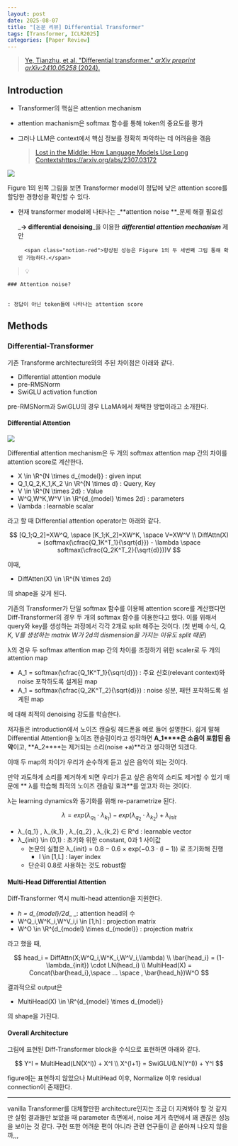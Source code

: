 ```yaml
---
layout: post
date: 2025-08-07
title: "[논문 리뷰] Differential Transformer"
tags: [Transformer, ICLR2025]
categories: [Paper Review]
---
```


> [Ye, Tianzhu, et al. "Differential transformer." ](https://arxiv.org/abs/2410.05258)[_arXiv preprint arXiv:2410.05258_](https://arxiv.org/abs/2410.05258)[ (2024).](https://arxiv.org/abs/2410.05258)



## Introduction

- Transformer의 핵심은 attention mechanism
- attention machanism은 softmax 함수를 통해 token의 중요도를 평가
- 그러나 LLM은 context에서 핵심 정보를 정확히 파악하는 데 어려움을 겪음

	> [Lost in the Middle: How Language Models Use Long Contextshttps://arxiv.org/abs/2307.03172](https://arxiv.org/abs/2307.03172)


![](https://prod-files-secure.s3.us-west-2.amazonaws.com/542b861c-36a8-4051-84e5-8804b6728dba/9083ea56-691a-4752-ae26-47f403431ac8/image.png?X-Amz-Algorithm=AWS4-HMAC-SHA256&X-Amz-Content-Sha256=UNSIGNED-PAYLOAD&X-Amz-Credential=ASIAZI2LB4665R4BPV6R%2F20251003%2Fus-west-2%2Fs3%2Faws4_request&X-Amz-Date=20251003T140118Z&X-Amz-Expires=3600&X-Amz-Security-Token=IQoJb3JpZ2luX2VjEK3%2F%2F%2F%2F%2F%2F%2F%2F%2F%2FwEaCXVzLXdlc3QtMiJHMEUCIF5Quxx8sfWLeus%2BXQWJa1TWGm8LXc0RxKg0adcJoYmPAiEA%2BXgMtDrAeN1Zl%2BNGagxr7xesMYfIFTkSvSlZlGJnI0Qq%2FwMIRhAAGgw2Mzc0MjMxODM4MDUiDCjp0chj7j7c90utEircA%2BH2AOACJ02j5NanehvNYht3BC4nXJxobgyCeIHTJAqRUYblEpBze582eYp%2BEmxKzbT%2Bid%2FxCMmrxv0FAZnIwnToMsEO%2Fd5UINnrwYGILL75RrLe3KEhAUlTSpXrDnImgHUNcmOysxJVI6L4%2B6JViuPPva8Db1y2TmpJlBzhl2kNsaQoZxbnGSwAAF7zAtWxP%2BnI5sTzfPR9yQO6d8NGgspr0QethJQI4TRwU%2BAUSyNWVSo%2BcbXyMEkUpxlOOOInMiqXeWRZDQxMgugxJnkFk6hFvL%2F7VCm256xw9r8UapJdGpBMUXxSJPNQkAFtvEWcka3HZ%2Fp3%2FUkK7PXWwPCQSdV1Ut5BPPC84XdzNsw35w43zAoOr8UtxXIuSaUaZIvskkycen327giKbqSuPKCkiPrlSszkl%2FFq88HKrO3%2B8%2FjdZNZJwbTawZ2dtCNO3ALvEGjuf8fqtcSx3IWFv3N9gR7sekrKpyCxUYsWAu1NY%2BiPdF2Fb0JY3f8FlraNUCikILby0Tn%2F%2BchEix%2FddPWfgB3HhkeBsgNeOgjwu3J1eV%2F2qJAnU40JHyrrFrwOYN4JGSBB2CN3zECrbqaaNogSTxV5caZs2EVb063knwhW2bfnhf2wI%2Fp%2FEbS1E%2BQXMI2Q%2F8YGOqUBk3boNORVPbNQ5p38c%2FMcqNgDIRMP1NxzeSIUZcNpmNS8mavjIXJ%2FKYxzgfGXmXdoA2A3Cxwo33QnLbV%2FiEql380SfMqAOJfy5nojCSA%2BVMpTC%2FnQ6surFHF%2FkER60aU1wPm%2Bidlmf0FOH8hj9kf4tCVf0lf7H9g1Vf2feJspEh2hJG54gvhQqd3PKST7Z8SzCprBHzC3XO1FudVtn6gmNpK71bgw&X-Amz-Signature=01c30f7932b8111078fdbd7d73f143b515ae68d63e1e2483c3fbd05043d8a7d8&X-Amz-SignedHeaders=host&x-amz-checksum-mode=ENABLED&x-id=GetObject)


Figure 1의 왼쪽 그림을 보면 Transformer model이 정답에 낮은 attention score를 할당한 경향성을 확인할 수 있다.

- 현재 transformer model에 나타나는 _**attention noise **_문제 해결 필요성

	_**→ differential denoising**_을 이용한 _**differential attention mechanism**_ 제안


		<span class="notion-red">향상된 성능은 Figure 1의 두 세번째 그림 통해 확인 가능하다.</span>


> 💡 


	### Attention noise?


	: 정답이 아닌 token들에 나타나는 attention score



## Methods



### Differential-Transformer


기존 Transforme architecture와의 주된 차이점은 아래와 같다.

- Differential attention module
- pre-RMSNorm
- SwiGLU activation function

pre-RMSNorm과 SwiGLU의 경우 LLaMA에서 채택한 방법이라고 소개한다.



#### Differential Attention


![](https://prod-files-secure.s3.us-west-2.amazonaws.com/542b861c-36a8-4051-84e5-8804b6728dba/116d70b2-1963-4810-9167-f4c7d8a06e8f/image.png?X-Amz-Algorithm=AWS4-HMAC-SHA256&X-Amz-Content-Sha256=UNSIGNED-PAYLOAD&X-Amz-Credential=ASIAZI2LB4665R4BPV6R%2F20251003%2Fus-west-2%2Fs3%2Faws4_request&X-Amz-Date=20251003T140118Z&X-Amz-Expires=3600&X-Amz-Security-Token=IQoJb3JpZ2luX2VjEK3%2F%2F%2F%2F%2F%2F%2F%2F%2F%2FwEaCXVzLXdlc3QtMiJHMEUCIF5Quxx8sfWLeus%2BXQWJa1TWGm8LXc0RxKg0adcJoYmPAiEA%2BXgMtDrAeN1Zl%2BNGagxr7xesMYfIFTkSvSlZlGJnI0Qq%2FwMIRhAAGgw2Mzc0MjMxODM4MDUiDCjp0chj7j7c90utEircA%2BH2AOACJ02j5NanehvNYht3BC4nXJxobgyCeIHTJAqRUYblEpBze582eYp%2BEmxKzbT%2Bid%2FxCMmrxv0FAZnIwnToMsEO%2Fd5UINnrwYGILL75RrLe3KEhAUlTSpXrDnImgHUNcmOysxJVI6L4%2B6JViuPPva8Db1y2TmpJlBzhl2kNsaQoZxbnGSwAAF7zAtWxP%2BnI5sTzfPR9yQO6d8NGgspr0QethJQI4TRwU%2BAUSyNWVSo%2BcbXyMEkUpxlOOOInMiqXeWRZDQxMgugxJnkFk6hFvL%2F7VCm256xw9r8UapJdGpBMUXxSJPNQkAFtvEWcka3HZ%2Fp3%2FUkK7PXWwPCQSdV1Ut5BPPC84XdzNsw35w43zAoOr8UtxXIuSaUaZIvskkycen327giKbqSuPKCkiPrlSszkl%2FFq88HKrO3%2B8%2FjdZNZJwbTawZ2dtCNO3ALvEGjuf8fqtcSx3IWFv3N9gR7sekrKpyCxUYsWAu1NY%2BiPdF2Fb0JY3f8FlraNUCikILby0Tn%2F%2BchEix%2FddPWfgB3HhkeBsgNeOgjwu3J1eV%2F2qJAnU40JHyrrFrwOYN4JGSBB2CN3zECrbqaaNogSTxV5caZs2EVb063knwhW2bfnhf2wI%2Fp%2FEbS1E%2BQXMI2Q%2F8YGOqUBk3boNORVPbNQ5p38c%2FMcqNgDIRMP1NxzeSIUZcNpmNS8mavjIXJ%2FKYxzgfGXmXdoA2A3Cxwo33QnLbV%2FiEql380SfMqAOJfy5nojCSA%2BVMpTC%2FnQ6surFHF%2FkER60aU1wPm%2Bidlmf0FOH8hj9kf4tCVf0lf7H9g1Vf2feJspEh2hJG54gvhQqd3PKST7Z8SzCprBHzC3XO1FudVtn6gmNpK71bgw&X-Amz-Signature=a40e41f0e9bbd227472d336aef06134844d9bd346f35d063e5c5172f6063b4ef&X-Amz-SignedHeaders=host&x-amz-checksum-mode=ENABLED&x-id=GetObject)


Differential attention mechanism은 두 개의 softmax attention map 간의 차이를 attention score로 계산한다.

- X \in \R^{N \times d\_{model}} : given input
- Q\_1,Q\_2,K\_1,K\_2 \in \R^{N \times d} : Query, Key
- V \in \R^{N \times 2d} : Value
- W^Q,W^K,W^V \in \R^{d\_{model} \times 2d} : parameters
- \lambda : learnable scalar

라고 할 때 Differential attention operator는 아래와 같다.


$$
[Q_1;Q_2]=XW^Q, \space [K_1;K_2]=XW^K, \space V=XW^V \\
DiffAttn(X) = (softmax(\cfrac{Q_1K^T_1}{\sqrt{d}}) - \lambda \space softmax(\cfrac{Q_2K^T_2}{\sqrt{d}}))V
$$


이때,

- DiffAtten(X) \in \R^{N \times 2d}

의 shape을 갖게 된다.


기존의 Transformer가 단일 softmax 함수를 이용해 attention score를 계산했다면 Diff-Transformer의 경우 두 개의 softmax 함수를 이용한다고 했다. 이를 위해서 query와 key를 생성하는 과정에서 각각 2개로 split 해주는 것이다. <span class="notion-red">(첫 번째 수식, </span><span class="notion-red">_Q, K, V를 생성하는 matrix W가 2d의 dismension을 가지는 이유도 split 때문_</span><span class="notion-red">)</span>


 λ의 경우 두 softmax attention map 간의 차이를 조정하기 위한 scaler로 두 개의 attention map

- A\_1 = softmax(\cfrac{Q\_1K^T\_1}{\sqrt{d}}) : 주요 신호(relevant context)와 noise 포착하도록 설계된 map
- A\_1 = softmax(\cfrac{Q\_2K^T\_2}{\sqrt{d}}) : noise 성분, 패턴 포착하도록 설계된 map 

에 대해 최적의 denoising 강도를 학습한다.


저자들은 introduction에서 노이즈 캔슬링 헤드폰을 예로 들어 설명한다. 쉽게 말해 Differential Attention을 노이즈 캔슬링이라고 생각하면 **A\_1****은 소음이 포함된 음악**이고, **A\_2****는 제거되는 소리(noise +a)**라고 생각하면 되겠다. 


이때 두 map의 차이가 우리가 순수하게 듣고 싶은 음악이 되는 것이다. 


만약 과도하게 소리를 제거하게 되면 우리가 듣고 싶은 음악의 소리도 제거할 수 있기 때문에 ** λ를 학습해 최적의 노이즈 캔슬링 효과**를 얻고자 하는 것이다.


λ는 learning dynamics와 동기화를 위해 re-parametrize 된다.


$$
\lambda = exp(\lambda_{q_1} \cdot \lambda_{k_1}) - exp(\lambda_{q_2} \cdot \lambda_{k_2}) + \lambda_{init}
$$

- λ\_{q\_1} , λ\_{k\_1} , λ\_{q\_2} , λ\_{k\_2} ∈ R^d : learnable vector
- λ\_{init} \in (0,1) : 초기화 위한 constant, 0과 1 사이값
	- 논문의 실험은 λ\_{init} = 0.8 − 0.6 × exp(−0.3 · (l − 1)) 로 초기화해 진행
		- l \in [1,L] : layer index
	- 단순히 0.8로 사용하는 것도 robust함


#### **Multi-Head Differential Attention**


Diff-Transformer 역시 multi-head attention을 지원한다.

- _h = d\_{model}/2d__ _: attention head의 수
- W^Q\_i,W^K\_i,W^V\_i,i \in [1,h] : projection matrix
- W^O \in \R^{d\_{model} \times d\_{model}} : projection matrix

라고 했을 때,


$$
head_i = DiffAttn(X;W^Q_i,W^K_i,W^V_i,\lambda) \\
\bar{head_i} = (1-\lambda_{init}) \cdot LN(head_i) \\
MultiHead(X) = Concat(\bar{head_i},\space ... \space , \bar{head_h})W^O
$$


결과적으로 output은

- MultiHead(X) \in \R^{d\_{model} \times d\_{model}}

의 shape을 가진다.



#### Overall Architecture


그림에 표현된 Diff-Transformer block을 수식으로 표현하면 아래와 같다.


$$
Y^l = MultiHead(LN(X^l)) + X^l \\
X^{l+1} = SwiGLU(LN(Y^l)) + Y^l
$$


figure에는 표현하지 않았으나 MultiHead 이후, Normalize 이후 residual connection이 존재한다.


---


vanilla Transformer를 대체할만한 architecture인지는 조금 더 지켜봐야 할 것 같지만 실험 결과들만 보았을 때 parameter 측면에서, noise 제거 측면에서 꽤 괜찮은 성능을 보이는 것 같다. 구현 또한 어려운 편이 아니라 관련 연구들이 곧 쏟아져 나오지 않을까,,,

